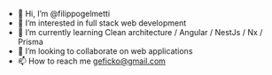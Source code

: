 - 👋 Hi, I’m @filippogelmetti
- 👀 I’m interested in full stack web development
- 🌱 I’m currently learning Clean architecture / Angular / NestJs / Nx / Prisma
- 💞️ I’m looking to collaborate on web applications
- 📫 How to reach me geficko@gmail.com

<!---
filippogelmetti/filippogelmetti is a ✨ special ✨ repository because its `README.md` (this file) appears on your GitHub profile.
You can click the Preview link to take a look at your changes.
--->
